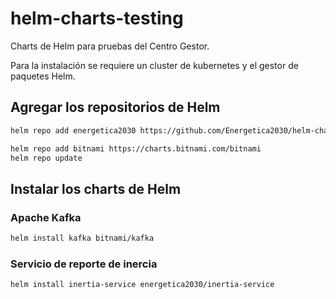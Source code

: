 # helm-charts-testing
Charts de Helm para pruebas del Centro Gestor.

Para la instalación se requiere un cluster de kubernetes y el gestor de paquetes Helm.

## Agregar los repositorios de Helm

```bash
helm repo add energetica2030 https://github.com/Energetica2030/helm-charts-testing

helm repo add bitnami https://charts.bitnami.com/bitnami
helm repo update
```
## Instalar los charts de Helm
### Apache Kafka

```bash
helm install kafka bitnami/kafka
```

### Servicio de reporte de inercia
```bash
helm install inertia-service energetica2030/inertia-service
```
